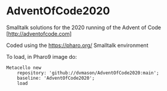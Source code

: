 # AdventOfCode2020
Smalltalk solutions for the 2020 running of the Advent of Code [http://adventofcode.com]

Coded using the https://pharo.org/ Smalltalk environment

To load, in Pharo9 image do:
```smalltalk
Metacello new
	repository: 'github://dvmason/AdventOfCode2020:main';
	baseline: 'AdventOfCode2020';
	load
```
